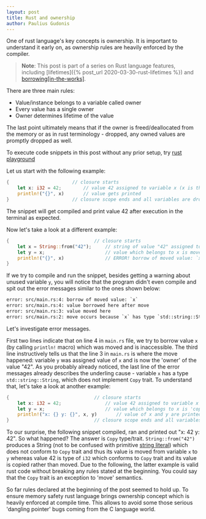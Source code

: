 ```yaml
---
layout: post
title: Rust and ownership
author: Paulius Gudonis
---
```


One of rust language's key concepts is ownership. It is important to understand it early on, as ownership rules are heavily enforced by the compiler.

> **Note**: This post is part of a series on Rust language features, including [lifetimes]({% post_url 2020-03-30-rust-lifetimes %}) and [borrowing[in-the-works]]().

There are three main rules:
* Value/instance belongs to a variable called owner
* Every value has a single owner
* Owner determines lifetime of the value

The last point ultimately means that if the owner is freed/deallocated from the memory or as in rust terminology - dropped, any owned values are promptly dropped as well.

To execute code snippets in this post without any prior setup, try [rust playground](https://play.rust-lang.org)

Let us start with the following example:

```rust
{						// closure starts
	let x: i32 = 42;		// value 42 assigned to variable x (x is the owner)
	println!("{}", x)		// value gets printed
}						// closure scope ends and all variables are dropped - variable x is no longer valid
```

The snippet will get compiled and print value 42 after execution in the terminal as expected.

Now let's take a look at a different example:

```rust
{								// closure starts
	let x = String::from("42");		// string of value "42" assigned to variable x (x is the owner)
	let y = x;						// value which belongs to x is moved to variable y (y is the owner of value "42")
	println!("{}", x)				// ERROR! borrow of moved value: `x`
}											
```

If we try to compile and run the snippet, besides getting a warning about unused variable `y`, you will notice that the program didn't even compile and spit out the error messages similar to the ones shown below:

```html
error: src/main.rs:4: borrow of moved value: `x`
error: src/main.rs:4: value borrowed here after move
error: src/main.rs:3: value moved here
error: src/main.rs:2: move occurs because `x` has type `std::string::String`, which does not implement the `Copy` trait
```

Let's investigate error messages.

First two lines indicate that on line 4 in `main.rs` file, we try to borrow value `x` (by calling `println!` macro) which was moved and is inaccessible. The third line instructively tells us that the line 3 in `main.rs` is where the move happened: variable `y` was assigned value of `x` and is now the 'owner' of the value "42". As you probably already noticed, the last line of the error messages already describes the underling cause - variable `x` has a type `std::string::String`, which does not implement `Copy` trait. To understand that, let's take a look at another example:

```rust
{								// closure starts
	let x: i32 = 42;				// value 42 assigned to variable x (x is the owner)
	let y = x;						// value which belongs to x is 'copied' to variable y (y is the owner of distinct value 42)
	println!("x: {} y: {}", x, y)		// value of x and y are printed
}								// closure scope ends and all variables are dropped - variable x and y are no longer valid		
```

To our surprise, the following snippet compiled, ran and printed out "x: 42 y: 42".	 So what happened? The answer is `Copy` type/trait. `String::from("42")` produces a String (not to be confused with primitive [string literal](https://doc.rust-lang.org/1.7.0/book/strings.html)) which does not conform to `Copy` trait and thus its value is moved from variable `x` to `y` whereas value 42 is type of `i32` which conforms to `Copy` trait and its value is copied rather than moved. Due to the following, the latter example is valid rust code without breaking any rules stated at the beginning. You could say that the `Copy` trait is an exception to 'move' semantics.

So far rules declared at the beginning of the post seemed to hold up. To ensure memory safety rust language brings ownership concept which is heavily enforced at compile time. This allows to avoid some those serious 'dangling pointer' bugs coming from the C language world. 